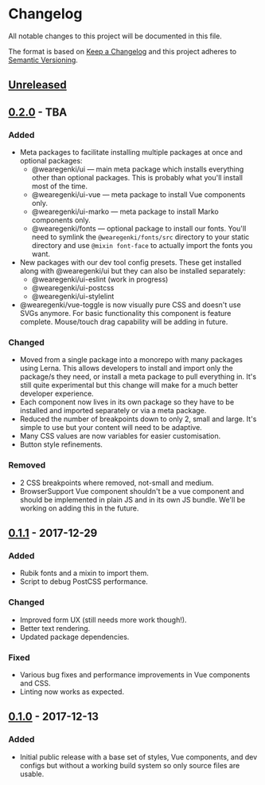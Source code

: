 <!-- markdownlint-disable MD024 -->

# Changelog

All notable changes to this project will be documented in this file.

The format is based on [Keep a Changelog](http://keepachangelog.com/en/1.0.0/)
and this project adheres to [Semantic Versioning](http://semver.org/spec/v2.0.0.html).

## [Unreleased]

## [0.2.0] - TBA

### Added

- Meta packages to facilitate installing multiple packages at once and optional packages:
  - @wearegenki/ui — main meta package which installs everything other than optional packages. This is probably what you'll install most of the time.
  - @wearegenki/ui-vue — meta package to install Vue components only.
  - @wearegenki/ui-marko — meta package to install Marko components only.
  - @wearegenki/fonts — optional package to install our fonts. You'll need to symlink the `@wearegenki/fonts/src` directory to your static directory and use `@mixin font-face` to actually import the fonts you want.
- New packages with our dev tool config presets. These get installed along with @wearegenki/ui but they can also be installed separately:
  - @wearegenki/ui-eslint (work in progress)
  - @wearegenki/ui-postcss
  - @wearegenki/ui-stylelint
- @wearegenki/vue-toggle is now visually pure CSS and doesn't use SVGs anymore. For basic functionality this component is feature complete. Mouse/touch drag capability will be adding in future.

### Changed

- Moved from a single package into a monorepo with many packages using Lerna. This allows developers to install and import only the package/s they need, or install a meta package to pull everything in. It's still quite experimental but this change will make for a much better developer experience.
- Each component now lives in its own package so they have to be installed and imported separately or via a meta package.
- Reduced the number of breakpoints down to only 2, small and large. It's simple to use but your content will need to be adaptive.
- Many CSS values are now variables for easier customisation.
- Button style refinements.

### Removed

- 2 CSS breakpoints where removed, not-small and medium.
- BrowserSupport Vue component shouldn't be a vue component and should be implemented in plain JS and in its own JS bundle. We'll be working on adding this in the future.

## [0.1.1] - 2017-12-29

### Added

- Rubik fonts and a mixin to import them.
- Script to debug PostCSS performance.

### Changed

- Improved form UX (still needs more work though!).
- Better text rendering.
- Updated package dependencies.

### Fixed

- Various bug fixes and performance improvements in Vue components and CSS.
- Linting now works as expected.

## [0.1.0] - 2017-12-13

### Added

- Initial public release with a base set of styles, Vue components, and dev configs but without a working build system so only source files are usable.

[Unreleased]: https://github.com/olivierlacan/keep-a-changelog/compare/v0.2.0...HEAD
[0.2.0]: https://github.com/olivierlacan/keep-a-changelog/compare/v0.2.0...v0.1.1
[0.1.1]: https://github.com/olivierlacan/keep-a-changelog/compare/v0.1.1...v0.1.0
[0.1.0]: https://github.com/olivierlacan/keep-a-changelog/compare/v0.1.0...v0.0.0

